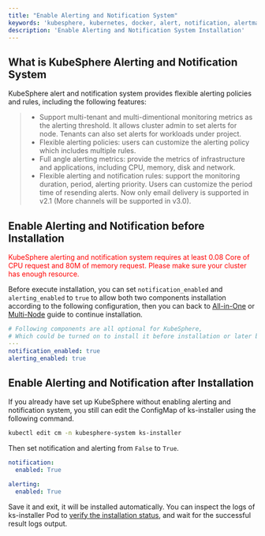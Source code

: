 ```yaml
---
title: "Enable Alerting and Notification System"
keywords: 'kubesphere, kubernetes, docker, alert, notification, alertmanager'
description: 'Enable Alerting and Notification System Installation'
---
```


## What is KubeSphere Alerting and Notification System

KubeSphere alert and notification system provides flexible alerting policies and rules, including the following features:

> - Support multi-tenant and multi-dimentional monitoring metrics as the alerting threshold. It allows cluster admin to set alerts for node. Tenants can also set alerts for workloads under project.
> - Flexible alerting policies: users can customize the alerting policy which includes multiple rules.
> - Full angle alerting metrics: provide the metrics of infrastructure and applications, including CPU, memory, disk and network.
> - Flexible alerting and notification rules: support the monitoring duration, period, alerting priority. Users can customize the period time of resending alerts. Now only email delivery is supported in v2.1 (More channels will be supported in v3.0).

## Enable Alerting and Notification before Installation

<font color=red>KubeSphere alerting and notification system requires at least 0.08 Core of CPU request and 80M of memory request. Please make sure your cluster has enough resource.</font>

Before execute installation, you can set `notification_enabled` and `alerting_enabled` to `true` to allow both two components installation according to the following configuration, then you can back to [All-in-One](../all-in-one) or [Multi-Node](../multi-node) guide to continue installation.

```yaml
# Following components are all optional for KubeSphere,
# Which could be turned on to install it before installation or later by updating its value to true
···
notification_enabled: true
alerting_enabled: true
```

## Enable Alerting and Notification after Installation

If you already have set up KubeSphere without enabling alerting and notification system, you still can edit the ConfigMap of ks-installer using the following command.

```bash
kubectl edit cm -n kubesphere-system ks-installer
```

Then set notification and alerting from `False` to `True`.

```yaml
notification:
  enabled: True

alerting:
  enabled: True
```

Save it and exit, it will be installed automatically. You can inspect the logs of ks-installer Pod to [verify the installation status](../verify-components), and wait for the successful result logs output.

